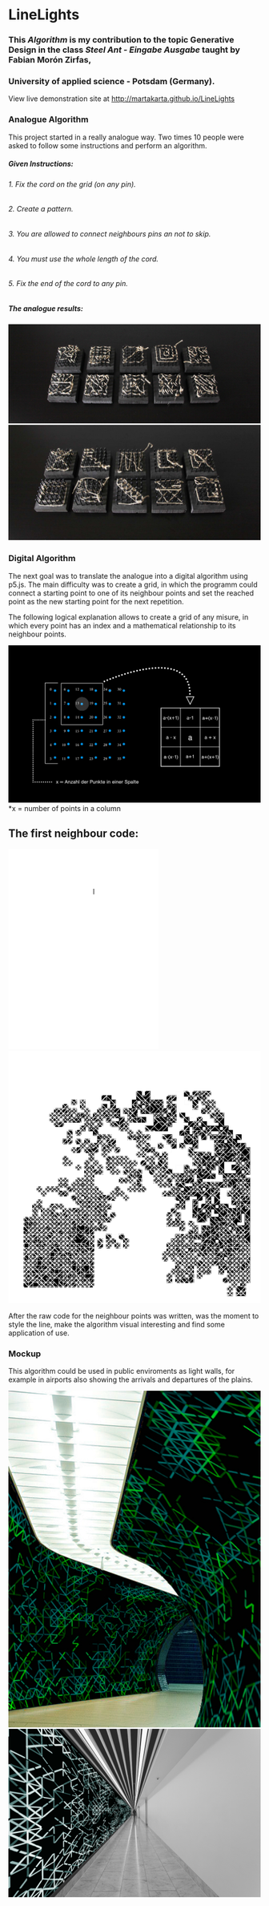 # LineLights
###  This *Algorithm* is my contribution to the topic Generative Design in the class *Steel Ant - Eingabe Ausgabe* taught by Fabian Morón Zirfas,
###  University of applied science - Potsdam (Germany).

View live demonstration site at http://martakarta.github.io/LineLights

### Analogue Algorithm
This project started in a really analogue way. Two times 10 people were asked to follow some instructions and perform an algorithm.

##### Given Instructions: 
######  1.  Fix the cord on the grid (on any pin).
######  2.  Create a pattern.
######  3.  You are allowed to connect neighbours pins an not to skip.
######  4.  You must use the whole length of the cord.
######  5.  Fix the end of the cord to any pin.

##### The analogue results:


<img src="https://raw.githubusercontent.com/martakarta/LineLights/master/1an.png"/>

<img src="https://raw.githubusercontent.com/martakarta/LineLights/master/2an.png"/>

### Digital Algorithm
The next goal was to translate the analogue into a digital algorithm using p5.js. The main difficulty was to create a grid, in which the programm could connect a starting point to one of its neighbour points and set the reached point as the new starting point for the next repetition.

The following logical explanation allows to create a grid of any misure, in which every point has an index and a mathematical relationship to its neighbour points.

<img src="https://raw.githubusercontent.com/martakarta/LineLights/master/grid.png"/>
*x = number of points in a column



##  The first neighbour code:

<img src="https://raw.githubusercontent.com/martakarta/LineLights/master/neighbours.gif"/>

<img src="https://raw.githubusercontent.com/martakarta/LineLights/master/neighbours2.png"/>

After the raw code for the neighbour points was written, was the moment to style the line, make the algorithm visual interesting and find some application of use. 

### Mockup

This algorithm could be used in public enviroments as light walls, for example in airports also showing the arrivals and departures of the plains.

<img src="https://raw.githubusercontent.com/martakarta/LineLights/master/m1.png"/>

<img src="https://raw.githubusercontent.com/martakarta/LineLights/master/m2.png"/>
